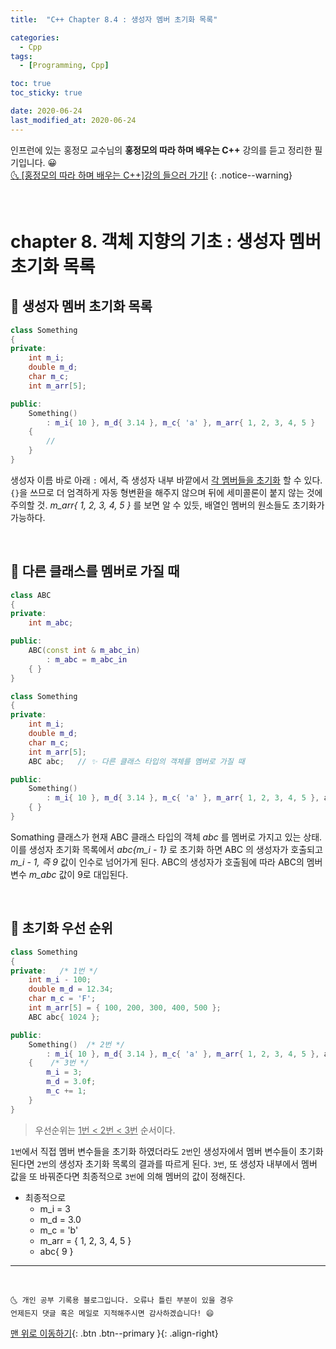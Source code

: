 ```yaml
---
title:  "C++ Chapter 8.4 : 생성자 멤버 초기화 목록" 

categories:
  - Cpp
tags:
  - [Programming, Cpp]

toc: true
toc_sticky: true

date: 2020-06-24
last_modified_at: 2020-06-24
---
```


인프런에 있는 홍정모 교수님의 **홍정모의 따라 하며 배우는 C++** 강의를 듣고 정리한 필기입니다. 😀    
[🌜 [홍정모의 따라 하며 배우는 C++]강의 들으러 가기!](https://www.inflearn.com/course/following-c-plus)
{: .notice--warning}

<br>

# chapter 8. 객체 지향의 기초 : 생성자 멤버 초기화 목록

## 🔔 생성자 멤버 초기화 목록

```cpp
class Something
{
private:
    int m_i;
    double m_d;
    char m_c;
    int m_arr[5];

public:
    Something()
        : m_i{ 10 }, m_d{ 3.14 }, m_c{ 'a' }, m_arr{ 1, 2, 3, 4, 5 }
    {
        //
    }
}
```

생성자 이름 바로 아래 `:` 에서, 즉 생성자 내부 바깥에서 <u>각 멤버들을 초기화</u> 할 수 있다. `{}`을 쓰므로 더 엄격하게 자동 형변환을 해주지 않으며 뒤에 세미콜론이 붙지 않는 것에 주의할 것. *m_arr{ 1, 2, 3, 4, 5 }* 를 보면 알 수 있듯, 배열인 멤버의 원소들도 초기화가 가능하다. 

<br>

## 🔔 다른 클래스를 멤버로 가질 때

```cpp
class ABC
{
private:
    int m_abc;

public:
    ABC(const int & m_abc_in)
        : m_abc = m_abc_in
    { }
}

class Something
{
private:
    int m_i;
    double m_d;
    char m_c;
    int m_arr[5];
    ABC abc;   // ✨ 다른 클래스 타입의 객체를 멤버로 가질 때

public:
    Something()
        : m_i{ 10 }, m_d{ 3.14 }, m_c{ 'a' }, m_arr{ 1, 2, 3, 4, 5 }, abc{ m_i - 1 }//✨ABC의 생성자를 불러와 ABC abc{9}; 으로 넘어가게 된다.✨
    { }
}
```
Somathing 클래스가 현재 ABC 클래스 타입의 객체 *abc* 를 멤버로 가지고 있는 상태. 이를 생성자 초기화 목록에서 *abc{m_i - 1}* 로 초기화 하면 ABC 의 생성자가 호출되고 *m_i - 1, 즉 9* 값이 인수로 넘어가게 된다. ABC의 생성자가 호출됨에 따라 ABC의 멤버 변수 *m_abc* 값이 9로 대입된다.

<br>

## 🔔 초기화 우선 순위

```cpp
class Something
{
private:   /* 1번 */
    int m_i - 100;
    double m_d = 12.34;
    char m_c = 'F';
    int m_arr[5] = { 100, 200, 300, 400, 500 };
    ABC abc{ 1024 };

public:
    Something()  /* 2번 */
        : m_i{ 10 }, m_d{ 3.14 }, m_c{ 'a' }, m_arr{ 1, 2, 3, 4, 5 }, abc{ m_i - 1}
    {    /* 3번 */
        m_i = 3;
        m_d = 3.0f;
        m_c += 1;
    }
}
```
 
> 우선순위는 <u>1번 < 2번 < 3번</u> 순서이다.

`1번`에서 직접 멤버 변수들을 초기화 하였더라도 `2번`인 생성자에서 멤버 변수들이 초기화 된다면 `2번`의 생성자 초기화 목록의 결과를 따르게 된다. `3번`, 또 생성자 내부에서 멤버 값을 또 바꿔준다면 최종적으로 `3번`에 의해 멤버의 값이 정해진다.

- 최종적으로
  - m_i = 3
  - m_d = 3.0
  - m_c = 'b'
  - m_arr = { 1, 2, 3, 4, 5 }
  - abc{ 9 }

***
<br>

    🌜 개인 공부 기록용 블로그입니다. 오류나 틀린 부분이 있을 경우 
    언제든지 댓글 혹은 메일로 지적해주시면 감사하겠습니다! 😄

[맨 위로 이동하기](#){: .btn .btn--primary }{: .align-right}

<br>